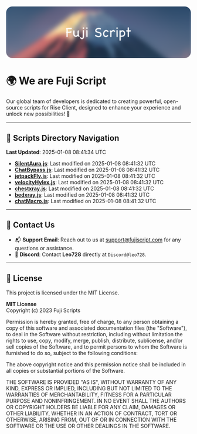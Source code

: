 ![Banner](.github/b.webp)

# 🌍 **We are Fuji Script**

Our global team of developers is dedicated to creating powerful, open-source scripts for Rise Client, designed to enhance your experience and unlock new possibilities! 🌟

---
<!-- SCRIPTS_NAVIGATION_START -->
## 📂 **Scripts Directory Navigation**

**Last Updated**: 2025-01-08 08:41:34 UTC

- **[SilentAura.js](scripts/SilentAura.js)**: Last modified on 2025-01-08 08:41:32 UTC
- **[ChatBypass.js](scripts/ChatBypass.js)**: Last modified on 2025-01-08 08:41:32 UTC
- **[jetpackFly.js](scripts/jetpackFly.js)**: Last modified on 2025-01-08 08:41:32 UTC
- **[velocityHylex.js](scripts/velocityHylex.js)**: Last modified on 2025-01-08 08:41:32 UTC
- **[chestxray.js](scripts/chestxray.js)**: Last modified on 2025-01-08 08:41:32 UTC
- **[bedxray.js](scripts/bedxray.js)**: Last modified on 2025-01-08 08:41:32 UTC
- **[chatMacro.js](scripts/chatMacro.js)**: Last modified on 2025-01-08 08:41:32 UTC

<!-- SCRIPTS_NAVIGATION_END -->

---

## 💬 **Contact Us**  
- 📬 **Support Email**: Reach out to us at [support@fujiscript.com](mailto:support@fujiscript.com) for any questions or assistance.  
- 💬 **Discord**: Contact **Leo728** directly at `Discord@leo728`.

---

## 📜 **License**

This project is licensed under the MIT License.  

**MIT License**  
Copyright (c) 2023 Fuji Scripts  

Permission is hereby granted, free of charge, to any person obtaining a copy of this software and associated documentation files (the "Software"), to deal in the Software without restriction, including without limitation the rights to use, copy, modify, merge, publish, distribute, sublicense, and/or sell copies of the Software, and to permit persons to whom the Software is furnished to do so, subject to the following conditions:  

The above copyright notice and this permission notice shall be included in all copies or substantial portions of the Software.  

THE SOFTWARE IS PROVIDED "AS IS", WITHOUT WARRANTY OF ANY KIND, EXPRESS OR IMPLIED, INCLUDING BUT NOT LIMITED TO THE WARRANTIES OF MERCHANTABILITY, FITNESS FOR A PARTICULAR PURPOSE AND NONINFRINGEMENT. IN NO EVENT SHALL THE AUTHORS OR COPYRIGHT HOLDERS BE LIABLE FOR ANY CLAIM, DAMAGES OR OTHER LIABILITY, WHETHER IN AN ACTION OF CONTRACT, TORT OR OTHERWISE, ARISING FROM, OUT OF OR IN CONNECTION WITH THE SOFTWARE OR THE USE OR OTHER DEALINGS IN THE SOFTWARE.  
